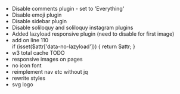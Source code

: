  - Disable comments plugin - set to 'Everything'
 - Disable emoji plugin
 - Disable sidebar plugin
 - Disable soliloquy and soliloquy instagram plugins
 - Added lazyload responsive plugin (need to disable for first image)
 - add on line 110     
    if (isset($attr['data-no-lazyload'])) {
        return $attr;
    }
 - w3 total cache
TODO
- responsive images on pages
- no icon font
- reimplement nav etc without jq
- rewrite styles
- svg logo
